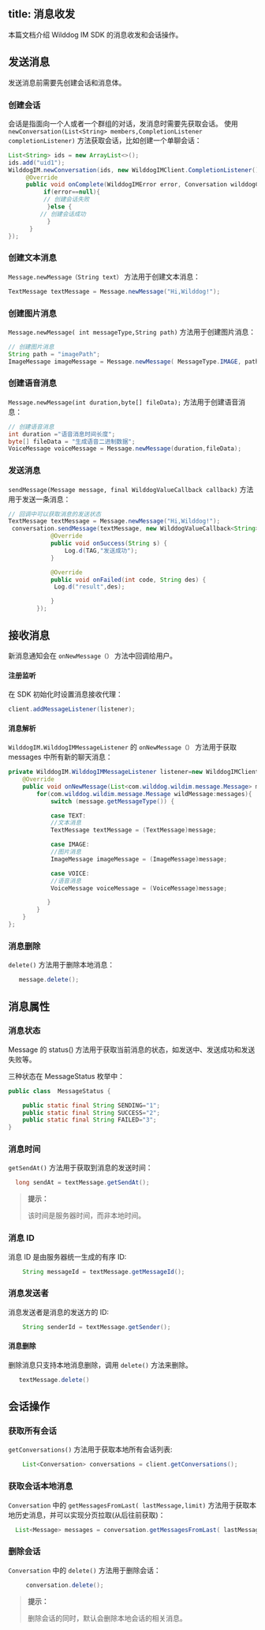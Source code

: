 title: 消息收发
---

本篇文档介绍 Wilddog IM SDK 的消息收发和会话操作。


## 发送消息

发送消息前需要先创建会话和消息体。

###  创建会话

会话是指面向一个人或者一个群组的对话，发消息时需要先获取会话。
使用 `newConversation(List<String> members,CompletionListener completionListener)` 方法获取会话，比如创建一个单聊会话：

```java
List<String> ids = new ArrayList<>();
ids.add("uid1");
WilddogIM.newConversation(ids, new WilddogIMClient.CompletionListener() {
     @Override
     public void onComplete(WilddogIMError error, Conversation wilddogConversation) {
          if(error==null){
          // 创建会话失败
           }else {
         // 创建会话成功
           }
      }
});

```

### 创建文本消息

`Message.newMessage（String text）` 方法用于创建文本消息：

```java
TextMessage textMessage = Message.newMessage("Hi,Wilddog!");
```

### 创建图片消息

`Message.newMessage( int messageType,String path)` 方法用于创建图片消息：

```java
// 创建图片消息
String path = "imagePath";
ImageMessage imageMessage = Message.newMessage( MessageType.IMAGE, path);
```

### 创建语音消息

`Message.newMessage(int duration,byte[] fileData);` 方法用于创建语音消息：

```java
// 创建语音消息
int duration ="语音消息时间长度";
byte[] fileData = "生成语音二进制数据";
VoiceMessage voiceMessage = Message.newMessage(duration,fileData);
```

### 发送消息

`sendMessage(Message message, final WilddogValueCallback callback)` 方法用于发送一条消息：

```java
// 回调中可以获取消息的发送状态
TextMessage textMessage = Message.newMessage("Hi,Wilddog!");
 conversation.sendMessage(textMessage, new WilddogValueCallback<String>() {
            @Override
            public void onSuccess(String s) {
                Log.d(TAG,"发送成功");
            }

            @Override
            public void onFailed(int code, String des) {
             Log.d("result",des);

            }
        });

```

## 接收消息

新消息通知会在 `onNewMessage（）` 方法中回调给用户。


#### 注册监听

在 SDK 初始化时设置消息接收代理：

```java 
client.addMessageListener(listener);
```
	
#### 消息解析

`WilddogIM.WilddogIMMessageListener` 的 `onNewMessage（）` 方法用于获取 messages 中所有新的聊天消息：


```java
private WilddogIM.WilddogIMMessageListener listener=new WilddogIMClient.WilddogIMMessageListener() {
    @Override
    public void onNewMessage(List<com.wilddog.wildim.message.Message> messages) {
        for(com.wilddog.wildim.message.Message wildMessage:messages){
            switch (message.getMessageType()) {

            case TEXT:
            //文本消息
            TextMessage textMessage = (TextMessage)message;

            case IMAGE:
            //图片消息
            ImageMessage imageMessage = (ImageMessage)message;

            case VOICE:
            //语音消息
            VoiceMessage voiceMessage = (VoiceMessage)message;

           }
        }
    }
};
```

### 消息删除

`delete()` 方法用于删除本地消息：

```java
   message.delete();
```


## 消息属性

### 消息状态

Message 的 status() 方法用于获取当前消息的状态，如发送中、发送成功和发送失败等。

三种状态在 MessageStatus 枚举中：


```java
public class  MessageStatus {

    public static final String SENDING="1";
    public static final String SUCCESS="2";
    public static final String FAILED="3";
}

```

### 消息时间

 `getSendAt()` 方法用于获取到消息的发送时间：


```java
  long sendAt = textMessage.getSendAt();
```

<blockquote class="notice">
  <p><strong>提示：</strong></p>
  该时间是服务器时间，而非本地时间。
</blockquote>


### 消息 ID

消息 ID 是由服务器统一生成的有序 ID:

```java
	String messageId = textMessage.getMessageId();
```
	
### 消息发送者
消息发送者是消息的发送方的 ID:

```java
	String senderId = textMessage.getSender();
```

#### 消息删除

删除消息只支持本地消息删除，调用 `delete()` 方法来删除。

```java
   textMessage.delete()
```

##  会话操作

### 获取所有会话

`getConversations()` 方法用于获取本地所有会话列表:

```java
	List<Conversation> conversations = client.getConversations();
```


### 获取会话本地消息

`Conversation` 中的 `getMessagesFromLast( lastMessage,limit)` 方法用于获取本地历史消息，并可以实现分页拉取(从后往前获取)：

```java
  List<Message> messages = conversation.getMessagesFromLast( lastMessage,20);
```

### 删除会话

`Conversation` 中的 `delete()` 方法用于删除会话：
```java
	 conversation.delete();
```
 <blockquote class="notice">
  <p><strong>提示：</strong></p>
  删除会话的同时，默认会删除本地会话的相关消息。
</blockquote>
 